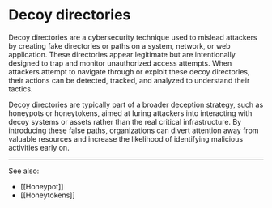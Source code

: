
# Decoy directories

Decoy directories are a cybersecurity technique used to mislead attackers by creating fake directories or paths on a system, network, or web application. These directories appear legitimate but are intentionally designed to trap and monitor unauthorized access attempts. When attackers attempt to navigate through or exploit these decoy directories, their actions can be detected, tracked, and analyzed to understand their tactics.

Decoy directories are typically part of a broader deception strategy, such as honeypots or honeytokens, aimed at luring attackers into interacting with decoy systems or assets rather than the real critical infrastructure. By introducing these false paths, organizations can divert attention away from valuable resources and increase the likelihood of identifying malicious activities early on.

---

See also:

- [[Honeypot]]
- [[Honeytokens]]